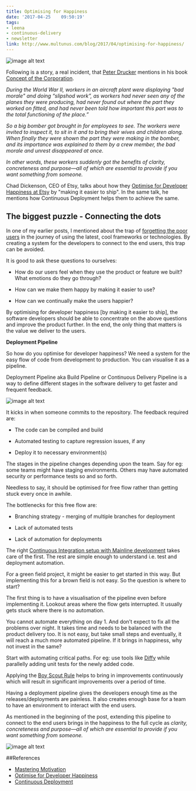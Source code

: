 ```yaml
---
title: Optimising for Happiness
date: '2017-04-25	 09:50:19'
tags:
- leena
- continuous-delivery
- newsletter
link: http://www.multunus.com/blog/2017/04/optimising-for-happiness/
---
```


![image alt text](http://cdn.loc.gov/service/pnp/fsac/1a34000/1a34900/1a34931r.jpg)

Following is a story, a real incident, that [Peter Drucker](https://en.wikipedia.org/wiki/Peter_Drucker) mentions in his book [Concept of the Corporation](https://en.wikipedia.org/wiki/Concept_of_the_Corporation).

*During the World War II, workers in an aircraft plant were displaying "bad morale" and doing “slipshod work”, as workers had never seen any of the planes they were producing, had never found out where the part they worked on fitted, and had never been told how important this part was to the total functioning of the place.”*

*So a big bomber got brought in for employees to see. The workers were invited to inspect it, to sit in it and to bring their wives and children along. When finally they were shown the part they were making in the bomber, and its importance was explained to them by a crew member, the bad morale and unrest disappeared at once.*

*In other words, these workers suddenly got the benefits of clarity, concreteness and purpose—all of which are essential to provide if you want something from someone.*

Chad Dickenson, CEO of Etsy, talks about how they [Optimise for Developer Happiness at Etsy](https://www.youtube.com/watch?v=22EECFEk9Xs) by "making it easier to ship". In the same talk, he mentions how Continuous Deployment helps them to achieve the same.

## The biggest puzzle - Connecting the dots

In one of my earlier posts, I mentioned about the trap of [forgetting the poor users](http://www.multunus.com/blog/2017/03/forgotten-story-whom-are-we-building-it-for/) in the journey of using the latest, cool frameworks or technologies. By creating a system for the developers to connect to the end users, this trap can be avoided. 

It is good to ask these questions to ourselves:

* How do our users feel when they use the product or feature we built? What emotions do they go through?

* How can we make them happy by making it easier to use?

* How can we continually make the users happier?

By optimising for developer happiness [by making it easier to ship], the software developers should be able to concentrate on the above questions and improve the product further. In the end, the only thing that matters is the value we deliver to the users.

**Deployment Pipeline**

So how do you optimise for developer happiness? We need a system for the easy flow of code from development to production. You can visualise it as a pipeline.

Deployment Pipeline aka Build Pipeline or Continuous Delivery Pipeline is a way to define different stages in the software delivery to get faster and frequent feedback.

![image alt text](https://s3.amazonaws.com/multunus-cdimages/deployment-pipeline.png)

It kicks in when someone commits to the repository. The feedback required are:

* The code can be compiled and build

* Automated testing to capture regression issues, if any

* Deploy it to necessary environment(s)

The stages in the pipeline changes depending upon the team. Say for eg: some teams might have staging environments. Others may have automated security or performance tests so and so forth.

Needless to say, it should be optimised for free flow rather than getting stuck every once in awhile.

The bottlenecks for this free flow are:

* Branching strategy - merging of multiple branches for deployment

* Lack of automated tests

* Lack of automation for deployments

The right [Continuous Integration setup with Mainline development](http://www.multunus.com/blog/2016/03/merge-hells-feature-toggles-rescue/) takes care of the first. The rest are simple enough to understand i.e. test and deployment automation.

For a green field project, it might be easier to get started in this way. But implementing this for a brown field is not easy. So the question is where to start? 

The first thing is to have a visualisation of the pipeline even before implementing it. Lookout areas where the flow gets interrupted. It usually gets stuck where there is no automation. 

You cannot automate everything on day 1. And don’t expect to fix all the problems over night. It takes time and needs to be balanced with the product delivery too. It is not easy, but take small steps and eventually, it will reach a much more automated pipeline. If it brings in happiness, why not invest in the same? 

Start with automating critical paths. For eg: use tools like [Diffy](https://github.com/twitter/diffy) while parallelly adding unit tests for the newly added code. 

Applying the [Boy Scout Rule](http://wiki.c2.com/?BoyScoutRule) helps to bring in improvements continuously which will result in significant improvements over a period of time.

Having a deployment pipeline gives the developers enough time as the releases/deployments are painless. It also creates enough base for a team to have an environment to interact with the end users. 

As mentioned in the beginning of the post, extending this pipeline to connect to the end users brings in the happiness to the full cycle as *clarity, concreteness and purpose—all of which are essential to provide if you want something from someone.*

![image alt text](https://s3.amazonaws.com/multunus-cdimages/before-after-cd.png)

##References

* [Mastering Motivation](http://www.druckerinstitute.com/2012/04/master-motivation/)
* [Optimise for Developer Happiness](https://www.youtube.com/watch?v=22EECFEk9Xs)
* [Continuous Deployment](https://blog.leanstack.com/continuous-deployment-startup-lessons-learned-conference-4-23-2010-def20ca345e0)
